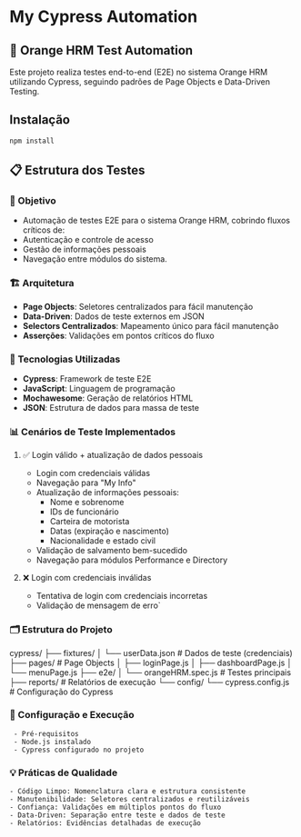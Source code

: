 # My Cypress Automation

## 🧡 Orange HRM Test Automation
Este projeto realiza testes end-to-end (E2E) no sistema Orange HRM utilizando Cypress, seguindo padrões de Page Objects e Data-Driven Testing.

## Instalação

``` bash
npm install
```

## 📋 Estrutura dos Testes

### 🎯 Objetivo
- Automação de testes E2E para o sistema Orange HRM, cobrindo fluxos críticos de:
- Autenticação e controle de acesso
- Gestão de informações pessoais
- Navegação entre módulos do sistema.

### 🏗️ Arquitetura
- **Page Objects**: Seletores centralizados para fácil manutenção
- **Data-Driven**: Dados de teste externos em JSON
- **Selectors Centralizados**: Mapeamento único para fácil manutenção
- **Asserções**: Validações em pontos críticos do fluxo

### 🚀 Tecnologias Utilizadas
- **Cypress**: Framework de teste E2E
- **JavaScript**: Linguagem de programação
- **Mochawesome**: Geração de relatórios HTML
- **JSON**: Estrutura de dados para massa de teste

### 📊 Cenários de Teste Implementados

1. ✅ Login válido + atualização de dados pessoais
    - Login com credenciais válidas
    - Navegação para "My Info"
    - Atualização de informações pessoais:
        - Nome e sobrenome
        - IDs de funcionário
        - Carteira de motorista
        - Datas (expiração e nascimento)
        - Nacionalidade e estado civil
    - Validação de salvamento bem-sucedido
    - Navegação para módulos Performance e Directory

2. ❌ Login com credenciais inválidas
    - Tentativa de login com credenciais incorretas
    - Validação de mensagem de erro`

### 🗂️ Estrutura do Projeto

cypress/
├── fixtures/
│   └── userData.json          # Dados de teste (credenciais)
├── pages/                     # Page Objects
│   ├── loginPage.js
│   ├── dashboardPage.js
│   └── menuPage.js
├── e2e/
│   └── orangeHRM.spec.js      # Testes principais
├── reports/                   # Relatórios de execução
└── config/
    └── cypress.config.js      # Configuração do Cypress

### 🔧 Configuração e Execução
     - Pré-requisitos
     - Node.js instalado
     - Cypress configurado no projeto

### 💡 Práticas de Qualidade
    - Código Limpo: Nomenclatura clara e estrutura consistente
    - Manutenibilidade: Seletores centralizados e reutilizáveis
    - Confiança: Validações em múltiplos pontos do fluxo
    - Data-Driven: Separação entre teste e dados de teste
    - Relatórios: Evidências detalhadas de execução

